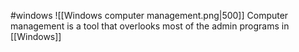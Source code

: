 #windows 
![[Windows computer management.png|500]]
Computer management is a tool that overlooks most of the admin programs in [[Windows]]
